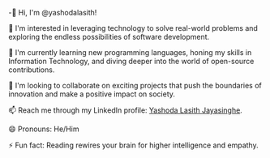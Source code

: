 -👋 Hi, I'm @yashodalasith!

👀 I'm interested in leveraging technology to solve real-world problems and exploring the endless possibilities of software development.

🌱 I'm currently learning new programming languages, honing my skills in Information Technology, and diving deeper into the world of open-source contributions.

💞️ I'm looking to collaborate on exciting projects that push the boundaries of innovation and make a positive impact on society.

📫 Reach me through my LinkedIn profile: [Yashoda Lasith Jayasinghe](https://www.linkedin.com/in/yashodha-lasith-jayasinghe-1104122a3/).

😄 Pronouns: He/Him

⚡ Fun fact: Reading rewires your brain for higher intelligence and empathy.
<!---
yashodalasith/yashodalasith is a ✨ special ✨ repository because its `README.md` (this file) appears on your GitHub profile.
You can click the Preview link to take a look at your changes.
--->
